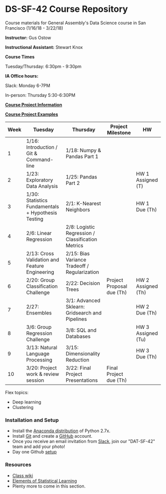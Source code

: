 # DS-SF-42 Course Repository
Course materials for General Assembly's Data Science course in San Francisco (1/16/18 - 3/22/18)

**Instructor:** Gus Ostow

**Instructional Assistant:** Stewart Knox


**Course Times**

Tuesday/Thursday: 6:30pm - 9:30pm

**IA Office hours:** 

Slack: Monday 6-7PM

In-person: Thursday 5:30-6:30PM

**[Course Project Information](project.md)**

**[Course Project Examples](project-examples.md)**

Week | Tuesday | Thursday | Project Milestone | HW
--- | --- | --- | --- | ---
1 | 1/16: Introduction / Git & Command-line |   1/18: Numpy & Pandas Part 1
2 | 1/23: Exploratory Data Analysis | 1/25: Pandas Part 2 | | HW 1 Assigned (T)
3 | 1/30: Statistics Fundamentals + Hypothesis Testing | 2/1: K-Nearest Neighbors||HW 1 Due (Th) 
4 | 2/6: Linear Regression | 2/8: Logistic Regression / Classification Metrics   ||
5 | 2/13: Cross Validation and Feature Engineering | 2/15:  Bias Variance Tradeoff / Regularization  || 
6 | 2/20: Group Classification Challenge  | 2/22: Decision Trees| Project Proposal due (Th)|HW 2 Assigned (Th)
7 | 2/27: Ensembles | 3/1: Advanced Sklearn: Gridsearch and Pipelines | | HW 2 Due (Th) 
8 | 3/6: Group Regression Challenge | 3/8: SQL and Databases | | HW 3 Assigned (Tu)
9 | 3/13: Natural Language Processing | 3/15: Dimensionality Reduction|| HW 3 Due (Th)
10 | 3/20: Project work & review session | 3/22: Final Project Presentations | Final Project due (Th)|

Flex topics:
- Deep learning
- Clustering


### Installation and Setup
* Install the [Anaconda distribution](http://continuum.io/downloads) of Python 2.7x.
* Install [Git](http://git-scm.com/book/en/v2/Getting-Started-Installing-Git) and create a [GitHub](https://github.com/) account.
* Once you receive an email invitation from [Slack](https://slack.com/), join our "DAT-SF-42" team and add your photo!
* Day one Github [setup](https://github.com/ga-students/DS-SF-42/wiki/Day-1-Setup)

### Resources
* [Class wiki](https://github.com/ga-students/DS-SF-42/wiki)
* [Elements of Statistical Learning](http://www-bcf.usc.edu/~gareth/ISL/ISLR%20Sixth%20Printing.pdf)
* Plenty more to come in this section.
